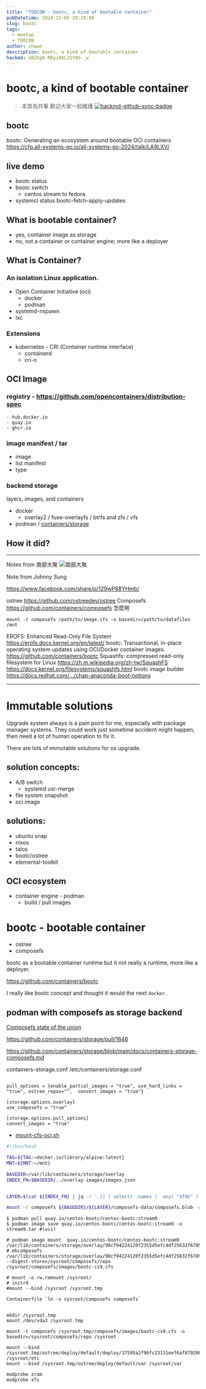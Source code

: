 ```yaml
---
title: "TOOCON - bootc, a kind of bootable container"
pubDatetime: 2024-11-05 20:20:00
slug: bootc
tags:
  - meetup
  - TOOCON
author: shawn
description: bootc, a kind of bootable container
hackmd: oBZXg0-RRyi86LZ1Y0S-_w
---
```


# bootc, a kind of bootable container

> 本頁為共筆 歡迎大家一起維護
> [![hackmd-github-sync-badge](https://hackmd.io/oBZXg0-RRyi86LZ1Y0S-_w/badge)](https://hackmd.io/oBZXg0-RRyi86LZ1Y0S-_w)

## bootc

bootc: Generating an ecosystem around bootable OCI containers
https://cfp.all-systems-go.io/all-systems-go-2024/talk/LA9LXV/

## live demo

- bootc status
- bootc switch
  - centos stream to fedora
- systemcl status bootc-fetch-apply-updates

## What is bootable container?

- yes, container image as storage
- no, not a container or container engine; more like a deployer

## What is Container?

### An isolation Linux application.

- Open Container Initiative (oci)
  - docker
  - podman
- systemd-nspawn
- lxc

### Extensions

- kubernetes - CRI (Container runtime interface)
  - containerd
  - cri-o

## OCI Image

### registry - https://github.com/opencontainers/distribution-spec

    - hub.docker.io
    - quay.io
    - ghcr.io

### image manifest / tar

- image
- list manifest
- type

### backend storage

layers, images, and containers

- docker
  - overlay2 / fuse-overlayfs / btrfs and zfs / vfs
- podman / [containers/storage](https://github.com/containers/storage/)

## How it did?

---

Notes from 南部大聚
![南部大聚](https://scontent.fkhh1-1.fna.fbcdn.net/v/t39.30808-6/457450032_8585416838135432_237796828426830138_n.jpg?stp=cp6_dst-jpg_s720x720&_nc_cat=106&ccb=1-7&_nc_sid=aa7b47&_nc_ohc=F9z1-FoI7agQ7kNvgHuorkA&_nc_zt=23&_nc_ht=scontent.fkhh1-1.fna&_nc_gid=AADhgBnfwsCDBbBcA1-vLpw&oh=00_AYBS2Iep2uCrZUQOdtlhaMi_52NKMhXbE30HQpTPeNgubA&oe=672623B1)

Note from Johnny Sung

https://www.facebook.com/share/p/129wP88YHmb/

ostree
https://github.com/ostreedev/ostree
Composefs
https://github.com/containers/composefs
怎麼用

```
mount -t composefs /path/to/image.cfs -o basedir=/path/to/datafiles /mnt
```

EROFS: Enhanced Read-Only File System
https://erofs.docs.kernel.org/en/latest/
bootc: Transactional, in-place operating system updates using OCI/Docker container images.
https://github.com/containers/bootc
Squashfs: compressed read-only filesystem for Linux
https://zh.m.wikipedia.org/zh-tw/SquashFS
https://docs.kernel.org/filesystems/squashfs.html
bootc image builder
https://docs.redhat.com/.../chap-anaconda-boot-options

---

# Immutable solutions

Upgrade system always is a pain point for me, especially with package manager systems.
They could work just sometime accident might happen, then need a lot of human operation to fix it.

There are lots of immutable solutions for os upgrade.

## solution concepts:

- A/B switch
  - systemd usr-merge
- file system snapshot
- oci image

## solutions:

- ubuntu snap
- nixos
- talos
- bootc/ostree
- elemental-toolkit

## OCI ecosystem

- container engine - podman
  - build / pull images

# bootc - bootable container

- ostree
- composefs

bootc as a bootable container runtime but it not really a runtime, more like a deployer.

https://github.com/containers/bootc

I really like bootc concept and thought it would the next `docker`.

## podman with composefs as storage backend

[Composefs state of the union](https://blogs.gnome.org/alexl/2023/07/11/composefs-state-of-the-union/)

https://github.com/containers/storage/pull/1646

https://github.com/containers/storage/blob/main/docs/containers-storage-composefs.md

containers-storage.conf /etc/containers/storage.conf

```

pull_options = {enable_partial_images = "true", use_hard_links = "true", ostree_repos="",  convert_images = "true"}

[storage.options.overlay]
use_composefs = "true"

```

```
[storage.options.pull_options]
convert_images = "true"
```

- [mount-cfs-oci.sh](/assets/mount-cfs-oci.sh)

```bash
#!/bin/bash

TAG=${TAG:=docker.io/library/alpine:latest}
MNT=${MNT:=/mnt}

BASEDIR=/var/lib/containers/storage/overlay
INDEX_FN=$BASEDIR/../overlay-images/images.json


LAYER=$(cat ${INDEX_FN} | jq -r '.[] | select( .names |  any( "$TAG" ) )  | .layer')

mount -t composefs ${BASEDIR}/${LAYER}/composefs-data/composefs.blob -o basedir=${BASEDIR} $MNT
```

```
$ podman pull quay.io/centos-bootc/centos-bootc:stream9
$ podman image save quay.io/centos-bootc/centos-bootc:stream9 -o stream9.tar #(oci)

# podman image mount  quay.io/centos-bootc/centos-bootc:stream9
/var/lib/containers/storage/overlay/98cf94224120f2355d5efc4df25632f6789c3b251f52cc0893562f959d72a7f6/merged
# mkcomposefs /var/lib/containers/storage/overlay/98cf94224120f2355d5efc4df25632f6789c3b251f52cc0893562f959d72a7f6/merged --digest-store=/sysroot/composefs/repo /sysroot/composefs/images/bootc-cs9.cfs

# mount -o rw,remount /sysroot/
# initrd
#mount --bind /sysroot /sysroot.tmp

Containerfile `ln -s sysroot/composefs composefs`


mkdir /sysroot.tmp
mount /dev/vda3 /sysroot.tmp

mount -t composefs /sysroot.tmp/composefs/images/bootc-cs9.cfs -o basedir=/sysroot/composefs/repo /sysroot

mount --bind /sysroot.tmp/ostree/deploy/default/deploy/37595a2f96fc23131eef6af87920858e6eecc4de5540ef3278aa7e184c7d4d5c.0/etc /sysroot/etc
mount --bind /sysroot.tmp/ostree/deploy/default/var /sysroot/var

modprobe zram
modprobe xfs
```
